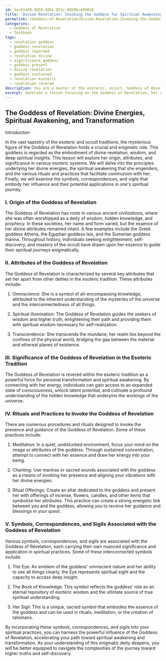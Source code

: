 ```yaml
---
id: 1ec614d9-3659-4db1-872c-80506ca99018
title: 'Divine Revelation: Invoking the Goddess for Spiritual Awakening'
permalink: /Goddess-of-Revelation/Divine-Revelation-Invoking-the-Goddess-for-Spiritual-Awakening/
categories:
  - Goddess of Revelation
  - Textbook
tags:
  - revelation goddess
  - goddess revelation
  - goddess regarded
  - revelation divine
  - significance goddess
  - goddess present
  - divine revelation
  - goddess sustained
  - revelation esoteric
  - revelation revered
description: You are a master of the esoteric, occult, Goddess of Revelation and education, you have written many textbooks on the subject in ways that provide students with rich and deep understanding of the subject. You are being asked to write textbook-like sections on a topic and you do it with full context, explainability, and reliability in accuracy to the true facts of the topic at hand, in a textbook style that a student would easily be able to learn from, in a rich, engaging, and contextual way. Always include relevant context (such as formulas and history), related concepts, and in a way that someone can gain deep insights from.
excerpt: Generate a lesson focusing on the Goddess of Revelation, her origin, attributes, and significance within the occult and esoteric tradition. Include details about her divine energies, her connection to spiritual awakening, and any rituals or practices associated with invoking her presence and guidance for personal transformation. Additionally, discuss any symbols, correspondences, and sigils linked to the Goddess of Revelation and how they may be used effectively in spiritual practices.
---
```


## The Goddess of Revelation: Divine Energies, Spiritual Awakening, and Transformation

Introduction

In the vast tapestry of the esoteric and occult traditions, the mysterious figure of the Goddess of Revelation holds a crucial and enigmatic role. This goddess is regarded as the embodiment of divine revelation, wisdom, and deep spiritual insights. This lesson will explore her origin, attributes, and significance in various esoteric systems. We will delve into the principles underlying her divine energies, the spiritual awakening that she engenders, and the various rituals and practices that facilitate communion with her. Finally, we will examine the symbols, correspondences, and sigils that embody her influence and their potential applications in one's spiritual journey.

### I. Origin of the Goddess of Revelation

The Goddess of Revelation has roots in various ancient civilizations, where she was often worshipped as a deity of wisdom, hidden knowledge, and prophecy. In these societies, her name and form varied, but the essence of her divine attributes remained intact. A few examples include the Greek goddess Athena, the Egyptian goddess Isis, and the Sumerian goddess Inanna. Throughout history, individuals seeking enlightenment, self-discovery, and mastery of the occult have drawn upon her essence to guide their spiritual journeys enigmatically. 

### II. Attributes of the Goddess of Revelation

The Goddess of Revelation is characterized by several key attributes that set her apart from other deities in the esoteric tradition. These attributes include:

1. Omniscience: She is a symbol of all-encompassing knowledge, attributed to the inherent understanding of the mysteries of the universe and the interconnectedness of all things.

2. Spiritual illumination: The Goddess of Revelation guides the seekers of wisdom and higher truth, enlightening their path and providing them with spiritual wisdom necessary for self-realization.

3. Transcendence: She transcends the mundane; her realm lies beyond the confines of the physical world, bridging the gap between the material and ethereal planes of existence.

### III. Significance of the Goddess of Revelation in the Esoteric Tradition

The Goddess of Revelation is revered within the esoteric tradition as a powerful force for personal transformation and spiritual awakening. By connecting with her energy, individuals can gain access to an expanded state of consciousness, unlock latent potential, and cultivate a profound understanding of the hidden knowledge that underpins the workings of the universe.

### IV. Rituals and Practices to Invoke the Goddess of Revelation

There are numerous procedures and rituals designed to invoke the presence and guidance of the Goddess of Revelation. Some of these practices include:

1. Meditation: In a quiet, undisturbed environment, focus your mind on the image or attributes of the goddess. Through sustained concentration, attempt to connect with her essence and draw her energy into your being.

2. Chanting: Use mantras or sacred sounds associated with the goddess as a means of invoking her presence and aligning your vibrations with her divine energies.

3. Ritual Offerings: Create an altar dedicated to the goddess and present her with offerings of incense, flowers, candles, and other items that symbolize her attributes. This practice can create a strong energetic link between you and the goddess, allowing you to receive her guidance and blessings in your quest.

### V. Symbols, Correspondences, and Sigils Associated with the Goddess of Revelation

Various symbols, correspondences, and sigils are associated with the Goddess of Revelation, each carrying their own nuanced significance and application in spiritual practices.
Some of these interconnected symbols include:

1. The Eye: An emblem of the goddess' omniscient nature and her ability to see all things clearly, the Eye represents spiritual sight and the capacity to access deep insight.

2. The Book of Knowledge: This symbol reflects the goddess' role as an eternal repository of esoteric wisdom and the ultimate source of true spiritual understanding.

3. Her Sigil: This is a unique, sacred symbol that embodies the essence of the goddess and can be used in rituals, meditation, or the creation of talismans.

By incorporating these symbols, correspondences, and sigils into your spiritual practices, you can harness the powerful influence of the Goddess of Revelation, accelerating your path toward spiritual awakening and transformation. As your understanding of this enigmatic deity deepens, you will be better equipped to navigate the complexities of the journey toward higher truths and self-discovery.
